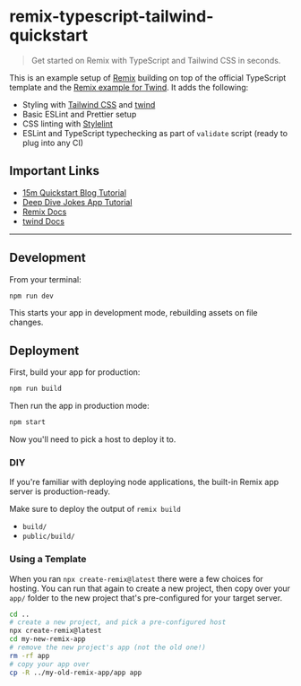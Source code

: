 # remix-typescript-tailwind-quickstart

> Get started on Remix with TypeScript and Tailwind CSS in seconds.

This is an example setup of [Remix](https://remix.run/) building on top of the official TypeScript template and the [Remix example for Twind](https://github.com/tw-in-js/example-remix). It adds the following:

- Styling with [Tailwind CSS](https://tailwindcss.com/) and [twind](https://github.com/tw-in-js/twind)
- Basic ESLint and Prettier setup
- CSS linting with [Stylelint](https://stylelint.io/)
- ESLint and TypeScript typechecking as part of `validate` script (ready to plug into any CI)

## Important Links

- [15m Quickstart Blog Tutorial](https://remix.run/tutorials/blog)
- [Deep Dive Jokes App Tutorial](https://remix.run/tutorials/jokes)
- [Remix Docs](https://remix.run/docs)
- [twind Docs](https://twind.dev/)

---

## Development

From your terminal:

```sh
npm run dev
```

This starts your app in development mode, rebuilding assets on file changes.

## Deployment

First, build your app for production:

```sh
npm run build
```

Then run the app in production mode:

```sh
npm start
```

Now you'll need to pick a host to deploy it to.

### DIY

If you're familiar with deploying node applications, the built-in Remix app server is production-ready.

Make sure to deploy the output of `remix build`

- `build/`
- `public/build/`

### Using a Template

When you ran `npx create-remix@latest` there were a few choices for hosting. You can run that again to create a new project, then copy over your `app/` folder to the new project that's pre-configured for your target server.

```sh
cd ..
# create a new project, and pick a pre-configured host
npx create-remix@latest
cd my-new-remix-app
# remove the new project's app (not the old one!)
rm -rf app
# copy your app over
cp -R ../my-old-remix-app/app app
```
